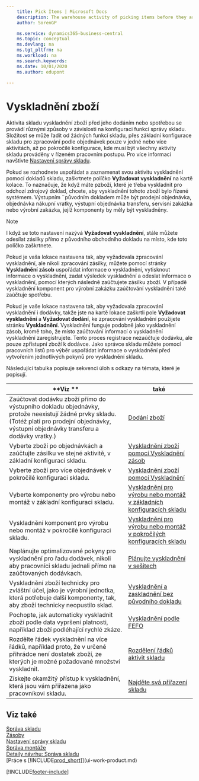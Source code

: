 ```yaml
---
    title: Pick Items | Microsoft Docs
    description: The warehouse activity of picking items before they are shipped or consumed is performed in different ways, depending on how warehouse management features are configured. The setup complexity can rank from no warehouse features, through basic warehouse configurations for order-by-order handling in one or more activities only, to advanced configurations where all warehouse activities must be performed in a directed workflow.
    author: SorenGP

    ms.service: dynamics365-business-central
    ms.topic: conceptual
    ms.devlang: na
    ms.tgt_pltfrm: na
    ms.workload: na
    ms.search.keywords:
    ms.date: 10/01/2020
    ms.author: edupont

---
```

# Vyskladnění zboží

Aktivita skladu vyskladnění zboží před jeho dodáním nebo spotřebou se provádí různými způsoby v závislosti na konfiguraci funkcí správy skladu. Složitost se může řadit od žádných funkcí skladu, přes základní konfigurace skladu pro zpracování podle objednávek pouze v jedné nebo více aktivitách, až po pokročilé konfigurace, kde musí být všechny aktivity skladu prováděny v řízeném pracovním postupu. Pro více informací navštivte [Nastavení správy skladu](warehouse-setup-warehouse.md).

Pokud se rozhodnete uspořádat a zaznamenat svou aktivitu vyskladnění pomocí dokladů skladu, zaškrtnete políčko **Vyžadovat vyskladnění** na kartě kolace. To naznačuje, že když máte pzboží, které je třeba vyskladnit pro odchozí zdrojový doklad, chcete, aby vyskladnění tohoto zboží bylo řízené systémem. Výstupním ¨původním dokladem může být prodejní objednávka, objednávka nákupní vratky, výstupní objednávka transferu, servisní zakázka nebo výrobní zakázka, jejíž komponenty by měly být vyskladněny.

> [!NOTE]
> I když se toto nastavení nazývá **Vyžadovat vyskladnění**, stále můžete odesílat zásilky přímo z původního obchodního dokladu na místo, kde toto políčko zaškrtnete.

Pokud je vaša lokace nastavena tak, aby vyžadovala zpracování vyskladnění, ale nikoli zpracování zásilky, můžete pomocí stránky **Vyskladnění zásob** uspořádat informace o vyskladnění, vytisknout informace o vyskladnění, zadat výsledek vyskladnění a odeslat informace o vyskladnění, pomocí kterých následně zaúčtujete zásilku zboží. V případě vyskladnění komponent pro výrobní zakázku zaúčtování vyskladnění také zaúčtuje spotřebu.

Pokud je vaše lokace nastavena tak, aby vyžadovala zpracování vyskladnění i dodávky, takže jste na kartě lokace zaškrtli pole **Vyžadovat vyskladnění** a **Vyžadovat dodání**, ke zpracování vyskladnění použijete stránku **Vyskladnění**. Vyskladnění funguje podobně jako vyskladnění zásob, kromě toho, že místo zaúčtování informací o vyskladnění vyskladnění zaregistrujete. Tento proces registrace nezaúčtuje dodávku, ale pouze zpřístupní zboží k dodávce. Jako správce skladu můžete pomocí pracovních listů pro výběr uspořádat informace o vyskladnění před vytvořením jednotlivých pokynů pro vyskladnění skladu.

Následující tabulka popisuje sekvenci úloh s odkazy na témata, které je popisují.

| **Viz ** | **také** |
|------------|-------------|  
| Zaúčtovat dodávku zboží přímo do výstupního dokladu objednávky, protože neexistují žádné prvky skladu. (Totéž platí pro prodejní objednávky, výstupní objednávky transferu a dodávky vratky.) | [Dodání zboží](warehouse-how-ship-items.md) |
| Vyberte zboží po objednávkách a zaúčtujte zásilku ve stejné aktivitě, v základní konfiguraci skladu. | [Vyskladnění zboží pomocí Vyskladnění zásob](warehouse-how-to-pick-items-with-inventory-picks.md) |
| Vyberte zboží pro více objednávek v pokročilé konfiguraci skladu. | [Vyskladnění zboží pomocí Vyskladnění](warehouse-how-to-pick-items-for-warehouse-shipment.md) |
| Vyberte komponenty pro výrobu nebo montáž v základní konfiguraci skladu. | [Vyskladnění pro výrobu nebo montáž v základních konfiguracích skladu](warehouse-how-to-pick-for-production.md) |
| Vyskladnění komponent pro výrobu nebo montáž v pokročilé konfiguraci skladu. | [Vyskladnění pro výrobu nebo montáž v pokročilých konfiguracích skladu](warehouse-how-to-pick-for-internal-operations-in-advanced-warehousing.md) |
| Naplánujte optimalizované pokyny pro vyskladnění pro řadu dodávek, nikoli aby pracovníci skladu jednali přímo na zaúčtovaných dodávkach. | [Plánujte vyskladnění v sešitech](warehouse-how-to-plan-picks-in-worksheets.md) |
| Vyskladnění zboží technicky pro zvláštní účel, jako je výrobní jednotka, která potřebuje další komponenty, tak, aby zboží technicky neopustilo sklad. | [Vyskladnění a zaskladnění bez původního dokladu](warehouse-how-to-create-put-aways-from-internal-put-aways.md) |
| Pochopte, jak automaticky vyskladnit zboží podle data vypršení platnosti, například zboží podléhající rychlé zkáze. | [Vyskladnění podle FEFO](warehouse-picking-by-fefo.md) |
| Rozdělte řádek vyskladnění na více řádků, například proto, že v určené přihrádce není dostatek zboží, ze kterých je možné požadované množství vyskladnit. | [Rozdělení řádků aktivit skladu](warehouse-how-to-split-warehouse-activity-lines.md) |
| Získejte okamžitý přístup k vyskladnění, která jsou vám přiřazena jako pracovníkovi skladu. | [Najděte svá přiřazení skladu](warehouse-how-to-find-your-warehouse-assignments.md) |

## Viz také
[Správa skladu](warehouse-manage-warehouse.md)    
[Zásoby](inventory-manage-inventory.md)    
[Nastavení správy skladu](warehouse-setup-warehouse.md)       
[Správa montáže](assembly-assemble-items.md)      
[Detaily návrhu: Správa skladu](design-details-warehouse-management.md)    
[Práce s [!INCLUDE[prod_short](includes/prod_short.md)]](ui-work-product.md)


[!INCLUDE[footer-include](includes/footer-banner.md)]